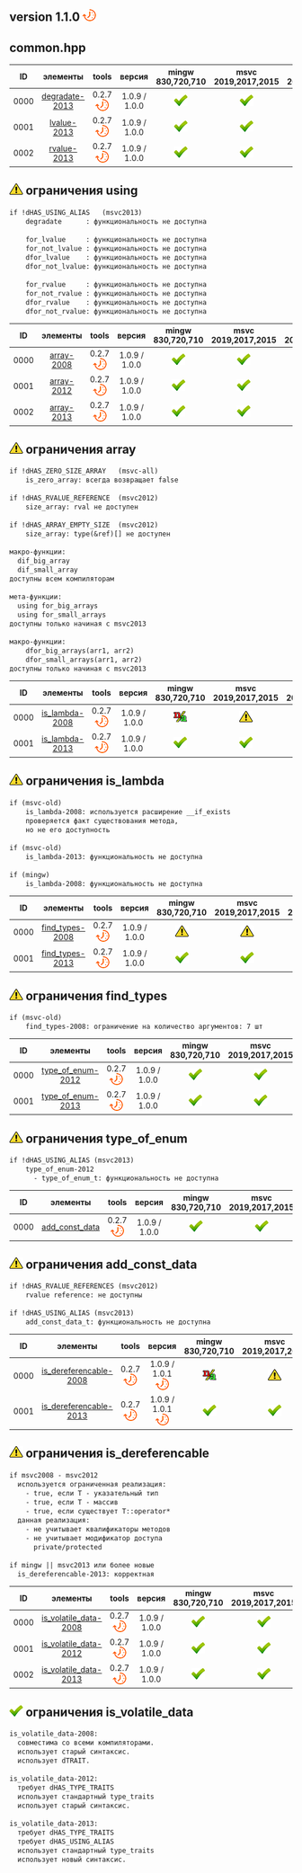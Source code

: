 ﻿
[P]: ../../icons/progress.png
[V]: ../../icons/success.png
[X]: ../../icons/failed.png
[D]: ../../icons/danger.png
[E]: ../../icons/empty.png
[N]: ../../icons/na.png

version 1.1.0 [![P]][M]
---

common.hpp
---

| **ID** | элементы            | tools           |    версия     | mingw 830,720,710 | msvc 2019,2017,2015 | msvc 2013,2012,2010,2008                |  
|:------:|:-------------------:|:---------------:|:-------------:|:-----------------:|:-------------------:|:---------------------------------------:|  
|  0000  | [degradate-2013][M] | 0.2.7 [![P]][M] | 1.0.9 / 1.0.0 | [![V]][MINGW]     |  [![V]][VS-NEW]     | [![V]][M] [![N]][0] [![N]][0] [![N]][0] |  
|  0001  | [lvalue-2013][M]    | 0.2.7 [![P]][M] | 1.0.9 / 1.0.0 | [![V]][MINGW]     |  [![V]][VS-NEW]     | [![V]][M] [![N]][0] [![N]][0] [![N]][0] |  
|  0002  | [rvalue-2013][M]    | 0.2.7 [![P]][M] | 1.0.9 / 1.0.0 | [![V]][MINGW]     |  [![V]][VS-NEW]     | [![V]][M] [![N]][0] [![N]][0] [![N]][0] |  

[M]:       #common                     "коллекция полезных метафункций"  
[MINGW]:   #mingw-new                  "поддержка компиляторов mingw"  
[VS-NEW]:  #msvc-new                   "поддержка новых компиляторов msvc"  
[VS-OLD]:  #msvc-old                   "поддержка старых компиляторов msvc"  
[0]:       #-ограничения-using         "требуется поддержка template using alias"  

[![D]][M] ограничения using
---------------------------

```
if !dHAS_USING_ALIAS   (msvc2013)
    degradate      : функциональность не доступна

    for_lvalue     : функциональность не доступна
    for_not_lvalue : функциональность не доступна
    dfor_lvalue    : функциональность не доступна
    dfor_not_lvalue: функциональность не доступна

    for_rvalue     : функциональность не доступна
    for_not_rvalue : функциональность не доступна
    dfor_rvalue    : функциональность не доступна
    dfor_not_rvalue: функциональность не доступна

```

| **ID** | элементы        | tools           |    версия     | mingw 830,720,710 | msvc 2019,2017,2015 | msvc 2013,2012,2010,2008                |  
|:------:|:---------------:|:---------------:|:-------------:|:-----------------:|:-------------------:|:---------------------------------------:|  
|  0000  | [array-2008][M] | 0.2.7 [![P]][M] | 1.0.9 / 1.0.0 |   [![V]][MINGW]   |   [![V]][VS-NEW]    | [![D]][1]                               |  
|  0001  | [array-2012][M] | 0.2.7 [![P]][M] | 1.0.9 / 1.0.0 |   [![V]][MINGW]   |   [![V]][VS-NEW]    | [![D]][1] [![D]][1] [![N]][1] [![N]][1] |  
|  0002  | [array-2013][M] | 0.2.7 [![P]][M] | 1.0.9 / 1.0.0 |   [![V]][MINGW]   |   [![V]][VS-NEW]    | [![V]][M] [![N]][1] [![N]][1] [![N]][1] |  

[1]:       #-ограничения-array         "ограничения для метафункций массивов"

[![D]][M] ограничения array
---------------------------

```
if !dHAS_ZERO_SIZE_ARRAY   (msvc-all)
    is_zero_array: всегда возвращает false

if !dHAS_RVALUE_REFERENCE  (msvc2012)
    size_array: rval не доступен

if !dHAS_ARRAY_EMPTY_SIZE  (msvc2012)
    size_array: type(&ref)[] не доступен

макро-функции:
  dif_big_array
  dif_small_array
доступны всем компиляторам

мета-функции:
  using for_big_arrays 
  using for_small_arrays 
доступны только начиная с msvc2013

макро-функции:
    dfor_big_arrays(arr1, arr2)
    dfor_small_arrays(arr1, arr2)
доступны только начиная с msvc2013
```

| **ID** | элементы            | tools           |    версия     | mingw 830,720,710 | msvc 2019,2017,2015 | msvc 2013,2012,2010,2008                |  
|:------:|:-------------------:|:---------------:|:-------------:|:-----------------:|:-------------------:|:---------------------------------------:|  
|  0000  | [is_lambda-2008][M] | 0.2.7 [![P]][M] | 1.0.9 / 1.0.0 |   [![N]][2]       |   [![D]][VS-NEW]    | [![D]][2]                               |  
|  0001  | [is_lambda-2013][M] | 0.2.7 [![P]][M] | 1.0.9 / 1.0.0 |   [![V]][MINGW]   |   [![V]][VS-NEW]    | [![V]][M] [![N]][3] [![N]][3] [![N]][3] |  

[2]: #-ограничения-is_lambda  "ограничения is_lambda-2008"
[3]: #-ограничения-is_lambda  "ограничения is_lambda-2013"

[![D]][M] ограничения is_lambda
-------------------------------

```
if (msvc-old)
    is_lambda-2008: используется расширение __if_exists
    проверяется факт существования метода,
    но не его доступность

if (msvc-old)
    is_lambda-2013: функциональность не доступна

if (mingw)
    is_lambda-2008: функциональность не доступна

```

| **ID** | элементы             | tools           |    версия     | mingw 830,720,710 | msvc 2019,2017,2015 | msvc 2013,2012,2010,2008 |  
|:------:|:--------------------:|:---------------:|:-------------:|:-----------------:|:-------------------:|:------------------------:|  
|  0000  | [find_types-2008][M] | 0.2.7 [![P]][M] | 1.0.9 / 1.0.0 |   [![D]][4]       |   [![D]][4]         | [![D]][4]                |  
|  0001  | [find_types-2013][M] | 0.2.7 [![P]][M] | 1.0.9 / 1.0.0 |   [![V]][MINGW]   |   [![V]][VS-NEW]    | [![V]][VS-OLD]           |  

[4]: #-ограничения-find_types  "ограничения find_types-2008"

[![D]][M] ограничения find_types
-------------------------------

```
if (msvc-old)
    find_types-2008: ограничение на количество аргументов: 7 шт

```

| **ID** | элементы               | tools           |    версия     | mingw 830,720,710 | msvc 2019,2017,2015 | msvc 2013,2012,2010,2008                |  
|:------:|:----------------------:|:---------------:|:-------------:|:-----------------:|:-------------------:|:---------------------------------------:|  
|  0000  | [type_of_enum-2012][M] | 0.2.7 [![P]][M] | 1.0.9 / 1.0.0 |   [![V]][MINGW]   |   [![V]][VS-NEW]    | [![V]][M] [![D]][5] [![N]][5] [![N]][5] |  
|  0001  | [type_of_enum-2013][M] | 0.2.7 [![P]][M] | 1.0.9 / 1.0.0 |   [![V]][MINGW]   |   [![V]][VS-NEW]    | [![V]][VS-OLD]                          |  

[5]: #-ограничения-type_of_enum  "ограничения type_of_enum-2012"

[![D]][M] ограничения type_of_enum
-------------------------------

```
if !dHAS_USING_ALIAS (msvc2013)
    type_of_enum-2012
      - type_of_enum_t: функциональность не доступна

```

| **ID** | элементы            | tools           |    версия     | mingw 830,720,710 | msvc 2019,2017,2015 | msvc 2013,2012,2010,2008                |  
|:------:|:-------------------:|:---------------:|:-------------:|:-----------------:|:-------------------:|:---------------------------------------:|  
|  0000  | [add_const_data][M] | 0.2.7 [![P]][M] | 1.0.9 / 1.0.0 |   [![V]][MINGW]   |   [![V]][VS-NEW]    | [![V]][M] [![D]][5] [![D]][5] [![D]][5] |  

[5]: #-ограничения-add_const_data  "ограничения add_const_data"

[![D]][M] ограничения add_const_data
-------------------------------

```
if !dHAS_RVALUE_REFERENCES (msvc2012)
    rvalue reference: не доступны

if !dHAS_USING_ALIAS (msvc2013)
    add_const_data_t: функциональность не доступна

```

| **ID** | элементы                    | tools           |    версия               | mingw 830,720,710 | msvc 2019,2017,2015 | msvc 2013,2012,2010,2008                |  
|:------:|:---------------------------:|:---------------:|:-----------------------:|:-----------------:|:-------------------:|:---------------------------------------:|  
|  0000  | [is_dereferencable-2008][M] | 0.2.7 [![P]][M] | 1.0.9 / 1.0.1 [![P]][M] |   [![N]][MINGW]   |   [![D]][VS-NEW]    | [![D]][VS-OLD]                          |  
|  0001  | [is_dereferencable-2013][M] | 0.2.7 [![P]][M] | 1.0.9 / 1.0.1 [![P]][M] |   [![V]][MINGW]   |   [![V]][VS-NEW]    | [![V]][M] [![N]][6] [![N]][6] [![N]][6] |  

[6]: #-ограничения-is_dereferencable  "ограничения is_dereferencable"

[![D]][M] ограничения is_dereferencable
-------------------------------

```
if msvc2008 - msvc2012
  используется ограниченная реализация:
    - true, если T - указательный тип
    - true, если T - массив
    - true, если существует T::operator*
  данная реализация:
    - не учитывает квалификаторы методов
    - не учитывает модификатор доступа 
      private/protected 

if mingw || msvc2013 или более новые
  is_dereferencable-2013: корректная 

```

| **ID** | элементы                   | tools           |    версия     | mingw 830,720,710 | msvc 2019,2017,2015 | msvc 2013,2012,2010,2008                |  
|:------:|:--------------------------:|:---------------:|:-------------:|:-----------------:|:-------------------:|:---------------------------------------:|  
|  0000  | [is_volatile_data-2008][M] | 0.2.7 [![P]][M] | 1.0.9 / 1.0.0 |   [![V]][MINGW]   |   [![V]][VS-NEW]    | [![V]][VS-OLD]                          |  
|  0001  | [is_volatile_data-2012][M] | 0.2.7 [![P]][M] | 1.0.9 / 1.0.0 |   [![V]][MINGW]   |   [![V]][VS-NEW]    | [![V]][M] [![V]][M] [![N]][7] [![N]][7] |  
|  0002  | [is_volatile_data-2013][M] | 0.2.7 [![P]][M] | 1.0.9 / 1.0.0 |   [![V]][MINGW]   |   [![V]][VS-NEW]    | [![V]][M] [![N]][7] [![N]][7] [![N]][7] |  

[7]: #-ограничения-is_volatile_data  "ограничения is_volatile_data"

[![V]][M] ограничения is_volatile_data
-------------------------------

```
is_volatile_data-2008: 
  совместима со всеми компиляторами.
  использует старый синтаксис.
  использует dTRAIT.

is_volatile_data-2012:   
  требует dHAS_TYPE_TRAITS 
  использует стандартный type_traits
  использует старый синтаксис.

is_volatile_data-2013:   
  требует dHAS_TYPE_TRAITS 
  требует dHAS_USING_ALIAS
  использует стандартный type_traits
  использует новый синтаксис.
```

<br/>
<br/>

